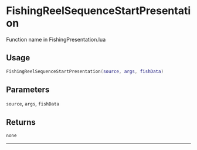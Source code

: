 # FishingReelSequenceStartPresentation
Function name in FishingPresentation.lua
## Usage
```lua
FishingReelSequenceStartPresentation(source, args, fishData)
```
## Parameters
`source`, `args`, `fishData`
## Returns
`none`

---